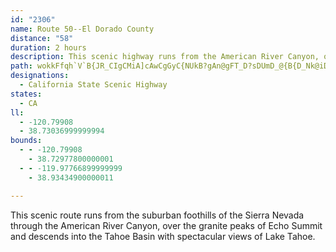 ```yaml
---
id: "2306"
name: Route 50--El Dorado County
distance: "58"
duration: 2 hours
description: This scenic highway runs from the American River Canyon, over the granite peaks of Echo Summit; then descends into the Tahoe Valley.
path: wokkFfqh`V`B{JR_CIgCMiA]cAwCgGyC{NUkB?gAn@gFT_D?sDUmD_@{B{D_Nk@iDg@gRQqCy@iEaC{Ja@{Fx@gJhBmKr@gBdBkCzH{IxAaEh@gCNeBDkBUmMi@iFs@{CeC_IgAaEc@{DEwCBgCN{BrBmTt@{FVeDF{BEyCYaDk@_C}@qBeAsAqE{CqMyGs@g@iBsBoA_C{GcTu@gCc@_CMmDJgCDq@dCcML}ADmEM{AiDoO_@_DMgEBkW\yCdAqGlFqVh@aGIy`@BoS_@mKs@{FiA{GcA{DoCqIwDiJi@{COkE?mCt@gFtYyhAXmBdAsIrCyz@DkBGeBm@mEuAoEkCsEiFaFkFqDa[wVaAmAsBeDo@sBi@_CSaBS{CAeCh@gVXaJNwNWyDyCkPSiCEgDRmD~Ded@NiIEgCa@eGi@{DsCiOYmD]gKQwB]mB_BoEi@kAwEaHiB_DiA{CoAkHO}BcCqk@]aDUyAmJ_b@{A_FiIoQyAsFi@mEsAeNY_BeBeGmOm_@iCuHmF}Wm@_CoEyLy@mC]cBe@iDOgCCuBFgJ~@uo@CkG[iLiA}Rm@gGQq@gAmCo@kAk@o@}HkHg@a@}D_AmBSeC_Ay@y@o@cAm@oBUwCHwCZiBhA_CpI{EbBsAx@aA~@_BrAqDxCwJl@qCDuAEeAYaC_AsEOkCNaINgChA{LrCiUn@_EdCwIl@yC|BmTH{CCsBe@mDsAgHOqBDuCb@sCdEiNp@sDD_A?}CIwAQkA}@yCwCmHk@gE?mAPkCl@eCrAgDn@yCNoCE}BgCcS_@uAqEmI_@sAo@qFcAiEo@{A_AwAsAwAuMeJ_C_C_@s@_@_BYwB?{Aj@{PReB~AaILgA?_CUuJF_Br@aEbBqFX{AHyACuE]yHQ_Cc@gB_A_CiAaBcF{GsBkBiAm@sAS_KK_C}@iBmB}@yAcC{HuQon@yB{I_@eEAuBJiBTyAXoAtAeCpBkBj@YnA_@vEu@lCcB~AwBrBsFl@eCh@sCJaG[uFi@_HMwDRgCn@gCbAuBvIsJf@}@`@}@X}AX{CMgBi@}DEoDRmIHmBZ}B?cAmAiEo@iF_CaH_@sEUgAm@sAWeA]_DSmAo@aBy@wAcCyHcC}Ci@eAyBaFu@kCY_C_@uL}@qDiCwEi@qBk@mDM{BBkBT{AhBkFTgADsAG_BoA_N]gAYaBOkBM_GPgE@iGe@sFImDUmAg@wA[aBKgCPmB|AsGdC_FlAmCfA{EpBmLHkCOiBo@aEUeD?yATeFxB_P`CqJJiBTwA\mAh@_A~CsDlIeUl@qAdAsAtBeAnAeAnAmBxBiFh@sBNwAByAG_Ao@iF{@cDc@aFDgB|A{LlDuNh@kCZaCb@aGp@eHzAeJvCyLz@gBd@eAR_ADgAEaBi@kBwAeCeB_BkGyCy@{@y@eBQmB?gAJ_A~@wCjAoB~@mAnAeAdBsBX_AT_A\uIRwA^sAt@gBj@sCF}@?iDYsBEgFUqB]sAoA_Dm@sBk@sCm@{A_@wCBaCnB{LTyBHyBC{CRgD|@gE`ByEVkAX{C}AmLOmCIkZe@qE_@cBcEuLyA_Go@sDs@kBuD{De@q@eCuGw@sA_DqDeBoDw@yB_@sAiAaJwAoHa@eDyBsLwAoEmHuQsBgKo@mE_@mIC{BXyLNuAXgBf@wA`BaD|C_Ex@mBh@mCJkDa@yCuHyS_A_FcA_Ee@s@wGaGoAuCcAwEsBy^JgBNs@fCaINqAB{EMyFr@oFN_Fy@yNOyAcBiFe@wCiBkNOyEa@aFk@sCwCgH}G{We@uBWqBBgEXoGh@}V?gDOcCs@mC}BiHoBmFiAyAsDyC_@g@s@sA[}@a@aBK_AEkBJyBlAoHj@sENaDPgHFoSf@}UJsAl@{CtByIX}BHcDU_Ci@sCyAmDaImJsCuE_Kmp@_AuEwCmJk@{Fy@gLUsBq@sCqI}Ua@kBOeBw@oNAgAJeCl@uFd@kCvC{Lx@uEPaGr@_LlE_\NiDB}B_@gGq@aDkBaG]mE?eAVyDn@}Qt@aFdJqd@NgB?mBOsCm@yCi@mAcDmFcFqHcD{CyLcHyDoC_DiDyCmEw@_B}EuLoCsE}EkEqBgAob@}Q_EyBgB_BuAgBqJgPiB_Eg@aCUyBe@cKWyCiGy]sAaKgBiR?qALaAx@eBj@k@f@SdBGfA`@z@d@lAdA~@nAxDlHr@v@lBlAr@VxARxAKpAeB\_ETsAp@s@fA[lBf@hDlAfBHxAi@n@m@`A_BLeA?cAYuAa@u@mCyAiAaAi@}@Sa@k@_DEmADsBxAsMlCaIDyAEm@q@qAkEyBwAaAyAkBoAaCoA_JCiFTgNf@qOIsCo@wCwFcLqH{McDgEe@eA}@uCe@kA_AsA}J{IqAsBy@_CcCmOaBaF}AmDqBoDs@cAyDgDwAmBq@yAc@kAaDkOqAkEoKiQyBoFyD{Pm@wC_BuKS_C?sARmG?aCOaB}AgHsAaFeAeCiCqEcAiDkD}SoAsJGmA?yB@yAJyApCeXxB{IXsBXkI^_E^mCr@oDdAsDvBkFzAiClBeCjPoQfAy@rA{@zB_AlE_AnHeAbCm@nAk@x@q@bAoAt@eB^yE?gAQsBc@cBmAsBmByA_C}@oB[sBIqJNi@IyCkBm@SiAEaKx@y@RiBjAs@?_AQeADwCx@_AFgDO[Fw@f@e@j@yAtCcA|AiAfA}E~CcBl@gJ`ByB|@_AxAUz@Kv@B`EUlBc@dAiA~@cD~@yAFo@Mi@YyBmCoAq@e@GmADiA^g@^a@l@Wp@i@`EW`Ai@fAq@r@yEbCs@t@Uj@YdBE~EKfAm@fBo@|@y@l@{HfFkA`@y@?m@M_Ak@i@{@Y_AGeAPgII{AsF{_@iCqJmDkHqB{CcN}N{BqCkBgDmBsEgFoNsBgGuSsj@iAaBy@q@qFuCyCwAcCa@sBFiOjAwBDeE]cBg@iBeA}GaHeLcNsAyAiCcBcA_@aIaByG_AuLgAsTyA{GeAgLuDwQuGg`@yMsDeA_AM{C@_Uh@cDC}CU{I}BqHcCcE}@yAMuD@iDv@sm@d\eLdFuAHm@M_As@o@eAqBoEqIaOgK}PmHaN{\kk@aOqWwFqIaDsDsCqCyCuBqF}CyGaDwBw@oBa@
designations:
  - California State Scenic Highway
states:
  - CA
ll:
  - -120.79908
  - 38.73036999999994
bounds:
  - - -120.79908
    - 38.72977800000001
  - - -119.97766899999999
    - 38.93434900000011

---
```


This scenic route runs from the suburban foothills of the Sierra Nevada through the American River Canyon, over the granite peaks of Echo Summit and descends into the Tahoe Basin with spectacular views of Lake Tahoe.
